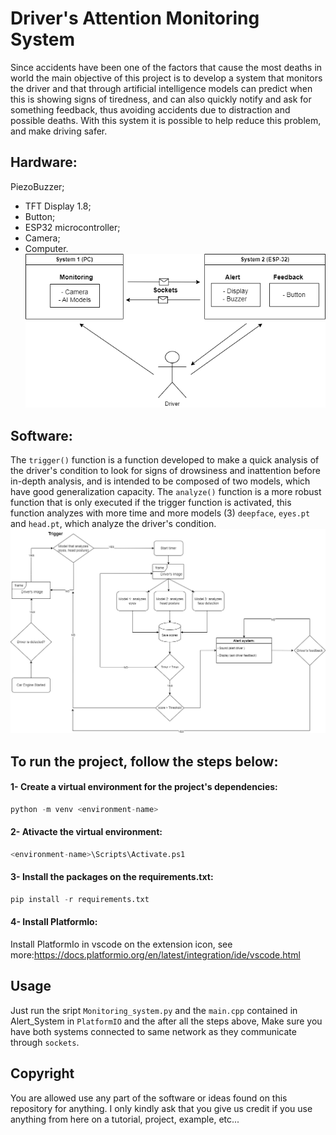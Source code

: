 # Driver's Attention Monitoring System
Since accidents have been one of the factors that cause the most deaths in world the main objective of this project is to develop a system that monitors the driver and that through artificial intelligence models can predict when this is showing signs of tiredness, and can also quickly notify and ask for something feedback, thus avoiding accidents due to distraction and possible deaths. With this system it is possible to help reduce this problem, and make driving safer.

## Hardware:
PiezoBuzzer;
* TFT Display 1.8;
* Button;
* ESP32 microcontroller;
* Camera;
* Computer.
![alt tag](img1.png)
## Software:
The `trigger()` function is a function developed to make a quick analysis of the driver's condition to look for signs of drowsiness and inattention before in-depth analysis, and is intended to be composed of two models, which have good generalization capacity. The `analyze()` function is a more robust function that is only executed if the trigger function is activated, this function analyzes with more time and more models (3) `deepface`, `eyes.pt` and `head.pt`, which analyze the driver's condition.
![alt tag](img2.png)
## To run the project, follow the steps below:

#### 1- Create a virtual environment for the project's dependencies:
```python
python -m venv <environment-name>
```
#### 2- Ativacte the virtual environment:
```python
<environment-name>\Scripts\Activate.ps1
```
#### 3- Install the packages on the requirements.txt:
```python
pip install -r requirements.txt
```
#### 4- Install PlatformIo:
Install PlatformIo in vscode on the extension icon, see more:https://docs.platformio.org/en/latest/integration/ide/vscode.html

## Usage
Just run the sript `Monitoring_system.py` and the `main.cpp` contained in Alert_System in `PlatformIO` and the after all the steps above, Make sure you have both systems connected to same network as they communicate through `sockets`. 

## Copyright
You are allowed use any part of the software or ideas found on this repository for anything. I only kindly ask that you give us credit if you use anything from here on a tutorial, project, example, etc...
